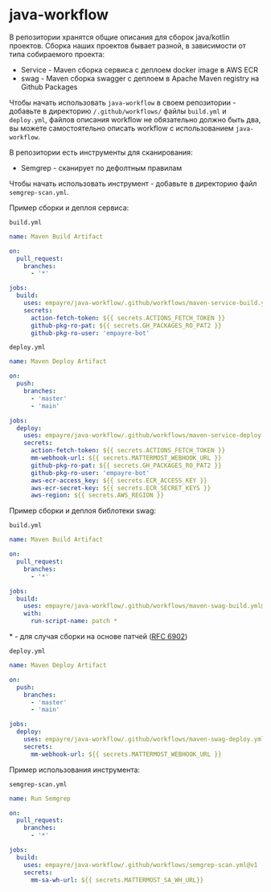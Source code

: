 # java-workflow

В репозитории хранятся общие описания для сборок java/kotlin проектов.
Сборка наших проектов бывает разной, в зависимости от типа собираемого проекта:
- Service - Maven сборка сервиса с деплоем docker image в AWS ECR
- swag - Maven сборка swagger  с деплоем в Apache Maven registry на Github Packages

Чтобы начать использовать `java-workflow` в своем репозитории - добавьте в директорию `/.github/workflows/` файлы
`build.yml` и `deploy.yml`, файлов описания workflow не обязательно должно быть два, вы можете самостоятельно описать workflow с использованием `java-workflow`.

В репозитории есть инструменты для сканирования:
- Semgrep - сканирует по дефолтным правилам

Чтобы начать использовать инструмент - добавьте в директорию файл `semgrep-scan.yml`.

Пример сборки и деплоя сервиса:

`build.yml`
```yaml
name: Maven Build Artifact

on:
  pull_request:
    branches:
      - '*'

jobs:
  build:
    uses: empayre/java-workflow/.github/workflows/maven-service-build.yml@v1
    secrets:
      action-fetch-token: ${{ secrets.ACTIONS_FETCH_TOKEN }}
      github-pkg-ro-pat: ${{ secrets.GH_PACKAGES_RO_PAT2 }}
      github-pkg-ro-user: 'empayre-bot'
```
`deploy.yml`
```yaml
name: Maven Deploy Artifact

on:
  push:
    branches:
      - 'master'
      - 'main'

jobs:
  deploy:
    uses: empayre/java-workflow/.github/workflows/maven-service-deploy.yml@v1
    secrets:
      action-fetch-token: ${{ secrets.ACTIONS_FETCH_TOKEN }}
      mm-webhook-url: ${{ secrets.MATTERMOST_WEBHOOK_URL }}
      github-pkg-ro-pat: ${{ secrets.GH_PACKAGES_RO_PAT2 }}
      github-pkg-ro-user: 'empayre-bot'
      aws-ecr-access_key: ${{ secrets.ECR_ACCESS_KEY }}
      aws-ecr-secret-key: ${{ secrets.ECR_SECRET_KEYS }}
      aws-region: ${{ secrets.AWS_REGION }}
```

Пример сборки и деплоя библотеки swag:

`build.yml`
```yaml
name: Maven Build Artifact

on:
  pull_request:
    branches:
      - '*'

jobs:
  build:
    uses: empayre/java-workflow/.github/workflows/maven-swag-build.yml@v1
    with: 
      run-script-name: patch * 
```
\*  - для случая сборки на основе патчей ([RFC 6902](https://datatracker.ietf.org/doc/html/rfc6902))

`deploy.yml`
```yaml
name: Maven Deploy Artifact

on:
  push:
    branches:
      - 'master'
      - 'main'

jobs:
  deploy:
    uses: empayre/java-workflow/.github/workflows/maven-swag-deploy.yml@v1
    secrets:
      mm-webhook-url: ${{ secrets.MATTERMOST_WEBHOOK_URL }}
```

Пример использования инструмента:

`semgrep-scan.yml`
```yml
name: Run Semgrep

on:
  pull_request:
    branches:
      - '*'

jobs:
  build:
    uses: empayre/java-workflow/.github/workflows/semgrep-scan.yml@v1
    secrets:
      mm-sa-wh-url: ${{ secrets.MATTERMOST_SA_WH_URL}}
```
